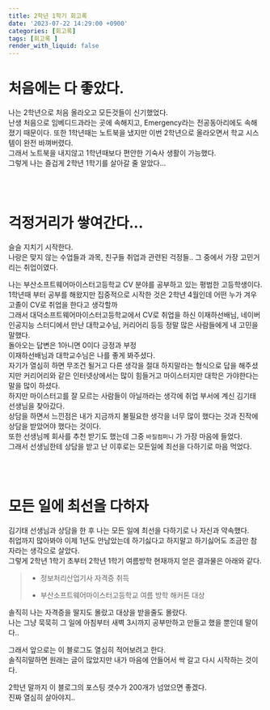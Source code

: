 ```yaml
---
title: 2학년 1학기 회고록
date: '2023-07-22 14:29:00 +0900'
categories: [회고록]
tags: [회고록 ]
render_with_liquid: false
---
```


# 처음에는 다 좋았다.
나는 2학년으로 처음 올라오고 모든것들이 신기했었다.  
난생 처음으로 임베디드과라는 곳에 속해지고, Emergency라는 전공동아리에도 속해졌기 때문이다. 
또한 1학년때는 노트북을 냈지만 이번 2학년으로 올라오면서 학교 시스템이 완전 바껴버렸다.  
그래서 노트북을 내지않고 1학년때보다 편안한 기숙사 생활이 가능했다.  
그렇게 나는 즐겁게 2학년 1학기를 살아갈 줄 알았다...

<br><br>

# 걱정거리가 쌓여간다...
슬슬 지치기 시작한다.  
나랑은 맞지 않는 수업들과 과목, 친구들 취업과 관련된 걱정들.. 그 중에서 가장 고민거리는 취업이였다.

나는 부산소프트웨어마이스터고등학교 CV 분야를 공부하고 있는 평범한 고등학생이다.  
1학년때 부터 공부를 해왔지만 집중적으로 시작한 것은 2학년 4월인데 어떤 누가 겨우 고졸이 CV로 취업을 한다고 생각할까  
그래서 대덕소프트웨어마이스터고등학교에서 CV로 취업을 하신 이재하선배님, 네이버 인공지능 스터디에서 만난 대학교수님, 커리어리 등등 정말 많은 사람들에게 내 고민을 말했다.  
돌아오는 답변은 1아니면 0이다 긍정과 부정  
이재하선배님과 대학교수님은 나를 좋게 봐주셨다.  
자기가 열심히 하면 무조건 될거고 다른 생각을 절대 하지말라는 형식으로 답을 해주셨지만
커리어리와 같은 인터넷상에서는 많이 힘들거고 마이스터지만 대학은 가야한다는 말을 많이 하셨다.    
하지만 마이스터고를 잘 모르는 사람들이 아닐까라는 생각에 취업 부서에 계신 김기태 선생님을 찾아갔다.  
상담을 하면서 느낀점은 내가 지금까지 불필요한 생각을 너무 많이 했다는 것과 진작에 상담을 받았어야 했다는 것이다.   
또한 선생님께 회사를 추천 받기도 했는데 그중 `바질컴퍼니` 가 가장 마음에 들었다.  
그래서 선생님한테 상담을 받고 난 이후로는 모든일에 최선을 다하기로 마음 먹었다.
  

<br><br>

# 모든 일에 최선을 다하자
김기태 선생님과 상담을 한 후 나는 모든 일에 최선을 다하기로 나 자신과 약속했다.  
취업까지 많아봐야 이제 1년도 안남았는데 하기싫다고 하지말고 하기싫어도 조금만 참자라는 생각으로 살았다.  
그렇게 2학년 1학기 초부터 2학년 1학기 여름방학 현재까지 얻은 결과물은 아래와 같다.  

>- 정보처리산업기사 자격증 취득 
>
>- 부산소프트웨어마이스터고등학교 여름 방학 해커톤 대상   

솔직히 나는 자격증을 딸지도 몰랐고 대상을 받을줄도 몰랐다.  
나는 그냥 묵묵히 그 일에 아침부터 새벽 3시까지 공부만하고 만들고 했을 뿐인데 말이다.. 

그래서 앞으로는 이 블로그도 열심히 적어보려고 한다.  
솔직히말하면 원래는 글이 많았지만 내가 마음에 안들어서 싹 갈고 다시 시작하는 것이다.

2학년 말까지 이 블로그의 포스팅 갯수가 200개가 넘었으면 좋겠다.  
진짜 열심히 살아야지..